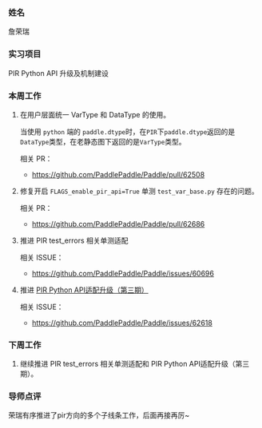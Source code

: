 ### 姓名

詹荣瑞

### 实习项目

PIR Python API 升级及机制建设

### 本周工作

1. 在用户层面统一 VarType 和 DataType 的使用。

    当使用 `python` 端的 `paddle.dtype`时，在`PIR`下`paddle.dtype`返回的是`DataType`类型，在老静态图下返回的是`VarType`类型。
    
    相关 PR：
    - https://github.com/PaddlePaddle/Paddle/pull/62508

2. 修复开启 `FLAGS_enable_pir_api=True` 单测 `test_var_base.py` 存在的问题。

    相关 PR：
    - https://github.com/PaddlePaddle/Paddle/pull/62686

3. 推进 PIR test_errors 相关单测适配
    
    相关 ISSUE：
    - https://github.com/PaddlePaddle/Paddle/issues/60696

4. 推进 [PIR Python API适配升级（第三期）](https://github.com/PaddlePaddle/Paddle/issues/62618)
    
    相关 ISSUE：
    - https://github.com/PaddlePaddle/Paddle/issues/62618

### 下周工作

1. 继续推进 PIR test_errors 相关单测适配和 PIR Python API适配升级（第三期）。

### 导师点评
荣瑞有序推进了pir方向的多个子线条工作，后面再接再厉~
